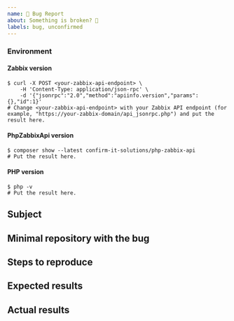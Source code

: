 ```yaml
---
name: 🐞 Bug Report
about: Something is broken? 🔨
labels: bug, unconfirmed
---
```


<!--
    Before you open an issue, make sure this one does not already exist.
    Please also read the "guidelines for contributing" link above before posting.
-->

<!--
    If you are reporting a bug, please try to fill in the following.
    Otherwise remove it.
-->

### Environment

#### Zabbix version

```
$ curl -X POST <your-zabbix-api-endpoint> \
    -H 'Content-Type: application/json-rpc' \
    -d '{"jsonrpc":"2.0","method":"apiinfo.version","params":{},"id":1}'
# Change <your-zabbix-api-endpoint> with your Zabbix API endpoint (for example, "https://your-zabbix-domain/api_jsonrpc.php") and put the result here.
```

#### PhpZabbixApi version

```
$ composer show --latest confirm-it-solutions/php-zabbix-api
# Put the result here.
```

#### PHP version

```
$ php -v
# Put the result here.
```

## Subject

<!--
    Give here as many details as possible.
    Next sections are for ERRORS only.
-->

## Minimal repository with the bug

## Steps to reproduce

## Expected results

## Actual results

<!--
    If it's an error message or piece of code, use code block tags,
    and make sure you provide the whole stack trace(s),
    not just the first error message you can see.
    More details here: https://github.com/confirm-it-solutions/php-zabbix-api/blob/2.x/CONTRIBUTING.md#issues
-->
